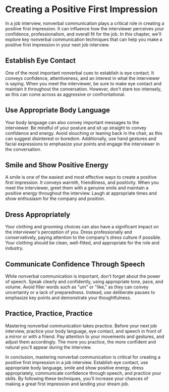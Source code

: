 Creating a Positive First Impression
===================================================================================

In a job interview, nonverbal communication plays a critical role in creating a positive first impression. It can influence how the interviewer perceives your confidence, professionalism, and overall fit for the job. In this chapter, we'll explore key nonverbal communication techniques that can help you make a positive first impression in your next job interview.

Establish Eye Contact
---------------------

One of the most important nonverbal cues to establish is eye contact. It conveys confidence, attentiveness, and an interest in what the interviewer is saying. When you meet the interviewer, be sure to make eye contact and maintain it throughout the conversation. However, don't stare too intensely, as this can come across as aggressive or confrontational.

Use Appropriate Body Language
-----------------------------

Your body language can also convey important messages to the interviewer. Be mindful of your posture and sit up straight to convey confidence and energy. Avoid slouching or leaning back in the chair, as this can suggest disinterest or boredom. Additionally, use hand gestures and facial expressions to emphasize your points and engage the interviewer in the conversation.

Smile and Show Positive Energy
------------------------------

A smile is one of the easiest and most effective ways to create a positive first impression. It conveys warmth, friendliness, and positivity. When you meet the interviewer, greet them with a genuine smile and maintain a positive energy throughout the interview. Laugh at appropriate times and show enthusiasm for the company and position.

Dress Appropriately
-------------------

Your clothing and grooming choices can also have a significant impact on the interviewer's perception of you. Dress professionally and conservatively, paying attention to the company's dress culture if possible. Your clothing should be clean, well-fitted, and appropriate for the role and industry.

Communicate Confidence Through Speech
-------------------------------------

While nonverbal communication is important, don't forget about the power of speech. Speak clearly and confidently, using appropriate tone, pace, and volume. Avoid filler words such as "um" or "like," as they can convey uncertainty or a lack of preparedness. Instead, use deliberate pauses to emphasize key points and demonstrate your thoughtfulness.

Practice, Practice, Practice
----------------------------

Mastering nonverbal communication takes practice. Before your next job interview, practice your body language, eye contact, and speech in front of a mirror or with a friend. Pay attention to your movements and gestures, and adjust them accordingly. The more you practice, the more confident and natural you'll appear during the interview.

In conclusion, mastering nonverbal communication is critical for creating a positive first impression in a job interview. Establish eye contact, use appropriate body language, smile and show positive energy, dress appropriately, communicate confidence through speech, and practice your skills. By following these techniques, you'll increase your chances of making a great first impression and landing your dream job.
